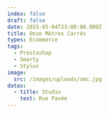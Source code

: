 ```yaml
---
index: false
draft: false
date: 2015-05-04T23:00:00.000Z
title: Onze Mètres Carrés
types: Ecommerce
tags:
  - Prestashop
  - Smarty
  - Stylus
image:
  src: /images/uploads/omc.jpg
datas:
  - title: Studio
    text: Rue Pavée
---
```


